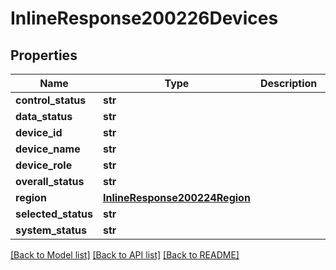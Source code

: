 # InlineResponse200226Devices

## Properties
Name | Type | Description | Notes
------------ | ------------- | ------------- | -------------
**control_status** | **str** |  | [optional] 
**data_status** | **str** |  | [optional] 
**device_id** | **str** |  | [optional] 
**device_name** | **str** |  | [optional] 
**device_role** | **str** |  | [optional] 
**overall_status** | **str** |  | [optional] 
**region** | [**InlineResponse200224Region**](InlineResponse200224Region.md) |  | [optional] 
**selected_status** | **str** |  | [optional] 
**system_status** | **str** |  | [optional] 

[[Back to Model list]](../README.md#documentation-for-models) [[Back to API list]](../README.md#documentation-for-api-endpoints) [[Back to README]](../README.md)

